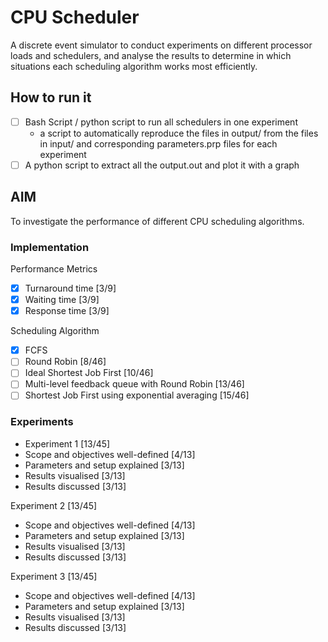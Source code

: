 # CPU Scheduler
A discrete event simulator to conduct experiments on different processor loads 
and schedulers, and analyse the results to determine in which situations each 
scheduling algorithm works most efficiently.

## How to run it
- [ ] Bash Script / python script to run all schedulers in one experiment
  - a script to automatically reproduce the files in output/ from the files in input/ 
    and corresponding parameters.prp files for each experiment
- [ ] A python script to extract all the output.out and plot it with a graph

## AIM
To investigate the performance of different CPU scheduling algorithms.

### Implementation
Performance Metrics
- [x] Turnaround time [3/9]
- [x] Waiting time [3/9]
- [x] Response time [3/9]

Scheduling Algorithm
- [x] FCFS
- [ ] Round Robin [8/46]
- [ ] Ideal Shortest Job First [10/46]
- [ ] Multi-level feedback queue with Round Robin [13/46]
- [ ] Shortest Job First using exponential averaging [15/46]

### Experiments
- Experiment 1 [13/45]
- Scope and objectives well-defined [4/13]
- Parameters and setup explained [3/13]
- Results visualised [3/13]
- Results discussed [3/13]

Experiment 2 [13/45]
- Scope and objectives well-defined [4/13]
- Parameters and setup explained [3/13]
- Results visualised [3/13]
- Results discussed [3/13]

Experiment 3 [13/45]
- Scope and objectives well-defined [4/13]
- Parameters and setup explained [3/13]
- Results visualised [3/13]
- Results discussed [3/13]

